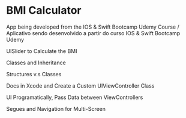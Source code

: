 # BMI Calculator
 App being developed from the IOS & Swift Bootcamp Udemy Course / Aplicativo sendo desenvolvido a partir do curso IOS & Swift Bootcamp Udemy

UISlider to Calculate the BMI

Classes and Inheritance

Structures v.s Classes

Docs in Xcode and Create a Custom UIViewController Class

UI Programatically, Pass Data between ViewControllers

Segues and Navigation for Multi-Screen
